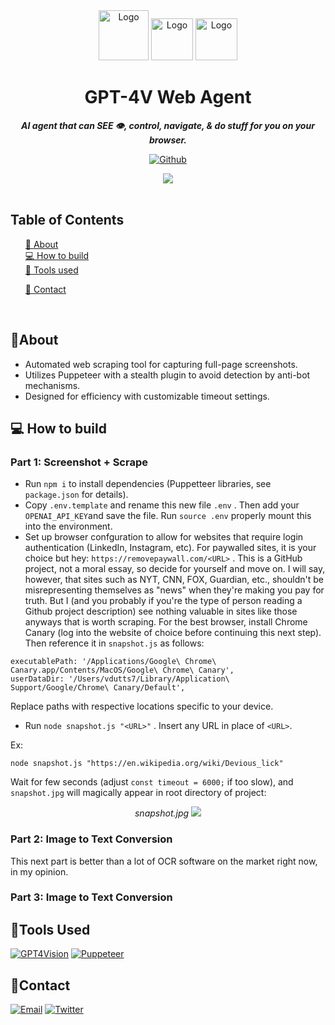 <div align="center">


  <img src="https://res.cloudinary.com/dnz16usmk/image/upload/f_auto,q_auto/v1/vd7-website/gpt4v-logo" alt="Logo" width="80" height="80" />
  <img src="https://res.cloudinary.com/dnz16usmk/image/upload/f_auto,q_auto/v1/vd7-website/wikipedia-logo" alt="Logo" width="67" height="67"/>
   <img src="https://res.cloudinary.com/dnz16usmk/image/upload/f_auto,q_auto/v1/vd7-website/linkedin-logo" alt="Logo" width="67" height="67"/>

  <h1 align="center">
        GPT-4V Web Agent
    </h1>
    <p align="center"> 
        <i><b>AI agent that can SEE 👁️, control, navigate, & do stuff for you on your browser.</b></i>
        <br /> 
    </p>

[![Github][github]][github-url]

<img src="https://res.cloudinary.com/dnz16usmk/image/upload/f_auto,q_auto/v1/vd7-website/gpt4v-scraper"   />

 </div>

<br/>


## Table of Contents

  <ol>
    <a href="#about">📝 About</a><br/>
    <a href="#how-to-build">💻 How to build</a><br/>
    <a href="#tools-used">🔧 Tools used</a>
        <ul>
        </ul>
    <a href="#contact">👤 Contact</a>
  </ol>

<br/>

## 📝About

- Automated web scraping tool for capturing full-page screenshots.
- Utilizes Puppeteer with a stealth plugin to avoid detection by anti-bot mechanisms.
- Designed for efficiency with customizable timeout settings.


## 💻 How to build

### Part 1: Screenshot + Scrape
- Run `npm i` to install dependencies (Puppetteer libraries, see `package.json` for details).
- Copy `.env.template` and rename this new file `.env` . Then add your `OPENAI_API_KEY`and save the file. Run `source .env` properly mount this into the environment.
- Set up browser confguration to allow for websites that require login authentication (LinkedIn, Instagram, etc). For paywalled sites, it is your choice but hey: `https://removepaywall.com/<URL>` . This is a GitHub project, not a moral essay, so decide for yourself and move on.  I will say, however, that sites such as NYT, CNN, FOX, Guardian, etc., shouldn't be misrepresenting themselves as "news" when they're making you pay for truth. But I (and you probably if you're the type of person reading a Github project description) see nothing valuable in sites like those anyways that is worth scraping. For the best browser, install Chrome Canary (log into the website of choice before continuing this next step). Then reference it in `snapshot.js` as follows:
```
executablePath: '/Applications/Google\ Chrome\ Canary.app/Contents/MacOS/Google\ Chrome\ Canary',
userDataDir: '/Users/vdutts7/Library/Application\ Support/Google/Chrome\ Canary/Default',
``` 
Replace paths with respective locations specific to your device.

- Run `node snapshot.js "<URL>"` . Insert any URL in place of `<URL>`. 

Ex:
```
node snapshot.js "https://en.wikipedia.org/wiki/Devious_lick"
```
Wait for few seconds (adjust `const timeout = 6000;`  if too slow), and  `snapshot.jpg` will magically appear in root directory of project:

<div align="center">
    <i>snapshot.jpg</i>
    <img src="https://res.cloudinary.com/dnz16usmk/image/upload/f_auto,q_auto/v1/vd7-website/snapshot-deviouslick"   />
</div>


### Part 2: Image to Text Conversion 

This next part is better than a lot of OCR software on the market right now, in my opinion.

### Part 3: Image to Text Conversion


## 🔧Tools Used

[![GPT4Vision][GPT4Vision]][GPT4Vision-url]
[![Puppeteer][puppeteer]][puppeteer-url]

## 👤Contact

<!-- Replace placeholders with your actual contact information -->
[![Email][email]][email-url]
[![Twitter][twitter]][twitter-url]

<!-- MARKDOWN LINKS & IMAGES -->
<!-- https://www.markdownguide.org/basic-syntax/#reference-style-links -->

[GPT4Vision]: https://img.shields.io/badge/OpenAI_GPT--4V-0058A0?style=for-the-badge&logo=openai&logoColor=white&color=4aa481
[GPT4Vision-url]: https://openai.com/research/gpt-4v-system-card
[puppeteer]: https://img.shields.io/badge/Puppeteer-40B5A4?style=for-the-badge&logo=Puppeteer&logoColor=white
[puppeteer-url]: https://pptr.dev/
[email]: https://img.shields.io/badge/me@vd7.io-FFCA28?style=for-the-badge&logo=Gmail&logoColor=00bbff&color=black
[email-url]: #
[github]: https://img.shields.io/badge/💻Github-000000?style=for-the-badge
[github-url]: https://github.com/vdutts7/gpt4v-scraper
[twitter]: https://img.shields.io/badge/Twitter-FFCA28?style=for-the-badge&logo=Twitter&logoColor=00bbff&color=black
[twitter-url]: https://twitter.com/vdutts7/
